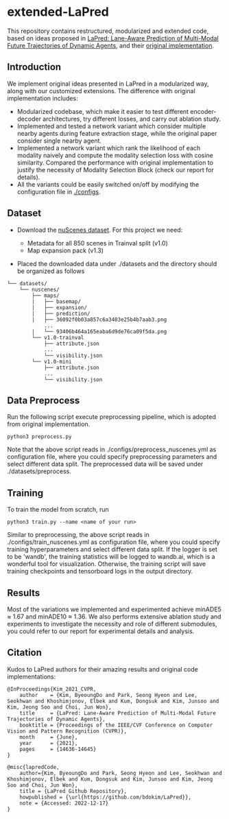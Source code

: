 # extended-LaPred
This repository contains restructured, modularized and extended code, based on ideas proposed in [LaPred: Lane-Aware Prediction of Multi-Modal Future Trajectories of Dynamic Agents](https://arxiv.org/abs/2104.00249), and their [original implementation](https://github.com/bdokim/LaPred).

## Introduction
We implement original ideas presented in LaPred in a modularized way, along with our customized extensions. The difference with original implementation includes:
- Modularized codebase, which make it easier to test different encoder-decoder architectures, try different losses, and carry out ablation study.
- Implemented and tested a network variant which consider multiple nearby agents during feature extraction stage, while the original paper consider single nearby agent.
- Implemented a network variant which rank the likelihood of each modality naively and compute the modality selection loss with cosine similarity. Compared the performance with original implementation to justify the necessity of Modality Selection Block (check our report for details).
- All the variants could be easily switched on/off by modifying the configuration file in [./configs](https://github.com/beimingli0626/extended-LaPred/tree/main/configs).

## Dataset

- Download the [nuScenes dataset](https://www.nuscenes.org/download). For this project we need:
    - Metadata for all 850 scenes in Trainval split (v1.0)
    - Map expansion pack (v1.3)

- Placed the downloaded data under ./datasets and the directory should be organized as follows
```plain
└── datasets/
    └── nuscenes/
        ├── maps/
        |   ├── basemap/
        |   ├── expansion/
        |   ├── prediction/
        |   ├── 36092f0b03a857c6a3403e25b4b7aab3.png
            ...
        |   └── 93406b464a165eaba6d9de76ca09f5da.png
        └── v1.0-trainval
            ├── attribute.json
            ...
            └── visibility.json
        └── v1.0-mini
            ├── attribute.json
            ...
            └── visibility.json         
```

## Data Preprocess
Run the following script execute preprocessing pipeline, which is adopted from original implementation.
```shell
python3 preprocess.py
```
Note that the above script reads in ./configs/preprocess_nuscenes.yml as configuration file, where you could specify preprocessing parameters and select different data split. The preprocessed data will be saved under ./datasets/preprocess.

## Training

To train the model from scratch, run
```shell
python3 train.py --name <name of your run>
```
Similar to preprocessing, the above script reads in ./configs/train_nuscenes.yml as configuration file, where you could specify training hyperparameters and select different data split. If the logger is set to be 'wandb', the training statistics will be logged to wandb.ai, which is a wonderful tool for visualization. Otherwise, the training script will save training checkpoints and tensorboard logs in the output directory.

## Results
Most of the variations we implemented and experimented achieve minADE5 $\approx$ 1.67 and minADE10 $\approx$ 1.36. We also performs extensive ablation study and experiments to investigate the necessity and role of different submodules, you could refer to our report for experimental details and analysis.

## Citation
Kudos to LaPred authors for their amazing results and original code implementations:
```
@InProceedings{Kim_2021_CVPR,
    author    = {Kim, ByeoungDo and Park, Seong Hyeon and Lee, Seokhwan and Khoshimjonov, Elbek and Kum, Dongsuk and Kim, Junsoo and Kim, Jeong Soo and Choi, Jun Won},
    title     = {LaPred: Lane-Aware Prediction of Multi-Modal Future Trajectories of Dynamic Agents},
    booktitle = {Proceedings of the IEEE/CVF Conference on Computer Vision and Pattern Recognition (CVPR)},
    month     = {June},
    year      = {2021},
    pages     = {14636-14645}
}

@misc{lapredCode,
    author={Kim, ByeoungDo and Park, Seong Hyeon and Lee, Seokhwan and Khoshimjonov, Elbek and Kum, Dongsuk and Kim, Junsoo and Kim, Jeong Soo and Choi, Jun Won},
    title = {LaPred Github Repository},
    howpublished = {\url{https://github.com/bdokim/LaPred}},
    note = {Accessed: 2022-12-17}
}
```
